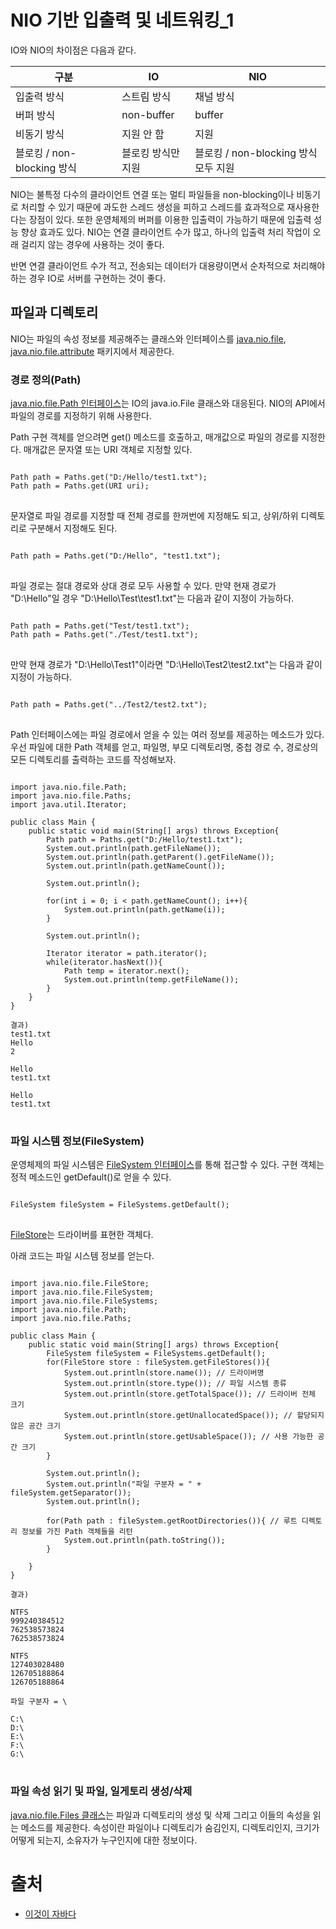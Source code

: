 # NIO 기반 입출력 및 네트워킹_1

IO와 NIO의 차이점은 다음과 같다.

| 구분 | IO | NIO |
| --- | --- | --- |
| 입출력 방식 | 스트림 방식 | 채널 방식 |
| 버퍼 방식 | non-buffer | buffer |
| 비동기 방식 | 지원 안 함 | 지원 |
| 블로킹 / non-blocking 방식 | 블로킹 방식만 지원 | 블로킹 / non-blocking 방식 모두 지원 |

NIO는 불특정 다수의 클라이언트 연결 또는 멀티 파일들을 non-blocking이나 비동기로 처리할 수 있기 때문에 과도한 스레드 생성을 피하고 스레드를 효과적으로 재사용한다는 장점이 있다. 또한 운영체제의 버퍼를 이용한 입출력이 가능하기 때문에 입출력 성능 향상 효과도 있다.
NIO는 연결 클라이언트 수가 많고, 하나의 입출력 처리 작업이 오래 걸리지 않는 경우에 사용하는 것이 좋다.

반면 연결 클라이언트 수가 적고, 전송되는 데이터가 대용량이면서 순차적으로 처리해야 하는 경우 IO로 서버를 구현하는 것이 좋다.

## 파일과 디렉토리

NIO는 파일의 속성 정보를 제공해주는 클래스와 인터페이스를 [java.nio.file](https://docs.oracle.com/javase/8/docs/api/java/nio/file/package-summary.html), [java.nio.file.attribute](https://docs.oracle.com/javase/8/docs/api/java/nio/file/attribute/package-summary.html) 패키지에서 제공한다.

### 경로 정의(Path)

[java.nio.file.Path 인터페이스](https://docs.oracle.com/javase/8/docs/api/java/nio/file/Path.html)는 IO의 java.io.File 클래스와 대응된다. NIO의 API에서 파일의 경로를 지정하기 위해 사용한다.

Path 구현 객체를 얻으려면 get() 메소드를 호출하고, 매개값으로 파일의 경로를 지정한다. 매개값은 문자열 또는 URI 객체로 지정할 있다.

<pre>
<code>
Path path = Paths.get("D:/Hello/test1.txt");
Path path = Paths.get(URI uri);
</code>
</pre>

문자열로 파일 경로를 지정할 때 전체 경로를 한꺼번에 지정해도 되고, 상위/하위 디렉토리로 구분해서 지정해도 된다.

<pre>
<code>
Path path = Paths.get("D:/Hello", "test1.txt");
</code>
</pre>

파일 경로는 절대 경로와 상대 경로 모두 사용할 수 있다.
만약 현재 경로가 "D:\Hello"일 경우 "D:\Hello\Test\test1.txt"는 다음과 같이 지정이 가능하다.

<pre>
<code>
Path path = Paths.get("Test/test1.txt");
Path path = Paths.get("./Test/test1.txt");
</code>
</pre>

만약 현재 경로가 "D:\Hello\Test1"이라면 "D:\Hello\Test2\test2.txt"는 다음과 같이 지정이 가능하다.

<pre>
<code>
Path path = Paths.get("../Test2/test2.txt");
</code>
</pre>

Path 인터페이스에는 파일 경로에서 얻을 수 있는 여러 정보를 제공하는 메소드가 있다. 우선 파일에 대한 Path 객체를 얻고, 파일명, 부모 디렉토리명, 중첩 경로 수, 경로상의 모든 디렉토리를 출력하는 코드를 작성해보자.

<pre>
<code>
import java.nio.file.Path;
import java.nio.file.Paths;
import java.util.Iterator;

public class Main {
    public static void main(String[] args) throws Exception{
        Path path = Paths.get("D:/Hello/test1.txt");
        System.out.println(path.getFileName());
        System.out.println(path.getParent().getFileName());
        System.out.println(path.getNameCount());

        System.out.println();

        for(int i = 0; i < path.getNameCount(); i++){
            System.out.println(path.getName(i));
        }

        System.out.println();

        Iterator<Path> iterator = path.iterator();
        while(iterator.hasNext()){
            Path temp = iterator.next();
            System.out.println(temp.getFileName());
        }
    }
}

결과)
test1.txt
Hello
2

Hello
test1.txt

Hello
test1.txt
</code>
</pre>

### 파일 시스템 정보(FileSystem)

운영체제의 파일 시스템은 [FileSystem 인터페이스](https://docs.oracle.com/en/java/javase/11/docs/api/java.base/java/nio/file/FileSystem.html)를 통해 접근할 수 있다. 구현 객체는 정적 메소드인 getDefault()로 얻을 수 있다.

<pre>
<code>
FileSystem fileSystem = FileSystems.getDefault();
</code>
</pre>

[FileStore](https://docs.oracle.com/en/java/javase/11/docs/api/java.base/java/nio/file/FileStore.html)는 드라이버를 표현한 객체다.

아래 코드는 파일 시스템 정보를 얻는다.

<pre>
<code>
import java.nio.file.FileStore;
import java.nio.file.FileSystem;
import java.nio.file.FileSystems;
import java.nio.file.Path;
import java.nio.file.Paths;

public class Main {
    public static void main(String[] args) throws Exception{
        FileSystem fileSystem = FileSystems.getDefault();
        for(FileStore store : fileSystem.getFileStores()){
            System.out.println(store.name()); // 드라이버명
            System.out.println(store.type()); // 파일 시스템 종류
            System.out.println(store.getTotalSpace()); // 드라이버 전체 크기
            System.out.println(store.getUnallocatedSpace()); // 할당되지 않은 공간 크기
            System.out.println(store.getUsableSpace()); // 사용 가능한 공간 크기
        }

        System.out.println();
        System.out.println("파일 구분자 = " + fileSystem.getSeparator());
        System.out.println();

        for(Path path : fileSystem.getRootDirectories()){ // 루트 디렉토리 정보를 가진 Path 객체들을 리턴
            System.out.println(path.toString());
        }

    }
}

결과)

NTFS
999240384512
762538573824
762538573824

NTFS
127403028480
126705188864
126705188864

파일 구분자 = \

C:\
D:\
E:\
F:\
G:\
</code>
</pre>

### 파일 속성 읽기 및 파일, 일게토리 생성/삭제

[java.nio.file.Files 클래스](https://docs.oracle.com/en/java/javase/11/docs/api/java.base/java/nio/file/Files.html)는 파일과 디렉토리의 생성 및 삭제 그리고 이들의 속성을 읽는 메소드를 제공한다. 속성이란 파일이나 디렉토리가 숨김인지, 디렉토리인지, 크기가 어떻게 되는지, 소유자가 누구인지에 대한 정보이다.

# 출처
* [이것이 자바다](http://www.kyobobook.co.kr/product/detailViewKor.laf?ejkGb=KOR&mallGb=KOR&barcode=9788968481475&orderClick=LAG&Kc=)
